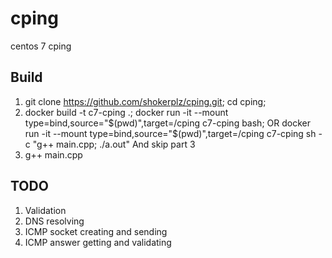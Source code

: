 # cping
centos 7 cping
## Build
1. git clone https://github.com/shokerplz/cping.git; cd cping;
2. docker build -t c7-cping .; docker run -it --mount type=bind,source="$(pwd)",target=/cping c7-cping bash; OR docker run -it --mount type=bind,source="$(pwd)",target=/cping c7-cping sh -c "g++ main.cpp; ./a.out" And skip part 3
3. g++ main.cpp

## TODO
1. Validation
2. DNS resolving
3. ICMP socket creating and sending
4. ICMP answer getting and validating
